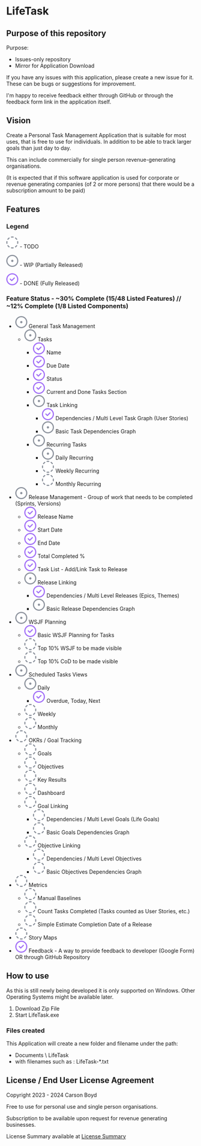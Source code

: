 # LifeTask

## Purpose of this repository
Purpose:
- Issues-only repository
- Mirror for Application Download

If you have any issues with this application, please create a new issue for it.
These can be bugs or suggestions for improvement.

I'm happy to receive feedback either through GitHub or through the feedback form link in the application itself.

## Vision
Create a Personal Task Management Application that is suitable for most uses, that is free to use for individuals.
In addition to be able to track larger goals than just day to day.

This can include commercially for single person revenue-generating organisations.

(It is expected that if this software application is used for corporate or revenue generating companies (of 2 or more persons) that there would be a subscription amount to be paid)

## Features
### Legend
![TODO](https://github.com/Readme-Workflows/Readme-Icons/blob/main/icons/octicons/IssueDrafted.svg) - TODO

![WIP](https://github.com/Readme-Workflows/Readme-Icons/blob/main/icons/octicons/IssueNeutral.svg) - WIP (Partially Released)

![DONE](https://github.com/Readme-Workflows/Readme-Icons/blob/main/icons/octicons/IssueClosed.svg) - DONE (Fully Released)
### Feature Status - ~30% Complete (15/48 Listed Features) // ~12% Complete (1/8 Listed Components)
- ![WIP](https://github.com/Readme-Workflows/Readme-Icons/blob/main/icons/octicons/IssueNeutral.svg) General Task Management
	- ![WIP](https://github.com/Readme-Workflows/Readme-Icons/blob/main/icons/octicons/IssueNeutral.svg) Tasks
		- ![DONE](https://github.com/Readme-Workflows/Readme-Icons/blob/main/icons/octicons/IssueClosed.svg) Name
		- ![DONE](https://github.com/Readme-Workflows/Readme-Icons/blob/main/icons/octicons/IssueClosed.svg) Due Date
		- ![DONE](https://github.com/Readme-Workflows/Readme-Icons/blob/main/icons/octicons/IssueClosed.svg) Status
		- ![DONE](https://github.com/Readme-Workflows/Readme-Icons/blob/main/icons/octicons/IssueClosed.svg) Current and Done Tasks Section
		- ![WIP](https://github.com/Readme-Workflows/Readme-Icons/blob/main/icons/octicons/IssueNeutral.svg) Task Linking
		    - ![DONE](https://github.com/Readme-Workflows/Readme-Icons/blob/main/icons/octicons/IssueClosed.svg) Dependencies / Multi Level Task Graph (User Stories)
			- ![WIP](https://github.com/Readme-Workflows/Readme-Icons/blob/main/icons/octicons/IssueNeutral.svg) Basic Task Dependencies Graph
		- ![WIP](https://github.com/Readme-Workflows/Readme-Icons/blob/main/icons/octicons/IssueNeutral.svg) Recurring Tasks
			- ![WIP](https://github.com/Readme-Workflows/Readme-Icons/blob/main/icons/octicons/IssueNeutral.svg) Daily Recurring
			- ![TODO](https://github.com/Readme-Workflows/Readme-Icons/blob/main/icons/octicons/IssueDrafted.svg) Weekly Recurring
			- ![TODO](https://github.com/Readme-Workflows/Readme-Icons/blob/main/icons/octicons/IssueDrafted.svg) Monthly Recurring
- ![WIP](https://github.com/Readme-Workflows/Readme-Icons/blob/main/icons/octicons/IssueNeutral.svg) Release Management - Group of work that needs to be completed (Sprints, Versions)
	- ![DONE](https://github.com/Readme-Workflows/Readme-Icons/blob/main/icons/octicons/IssueClosed.svg) Release Name
	- ![DONE](https://github.com/Readme-Workflows/Readme-Icons/blob/main/icons/octicons/IssueClosed.svg) Start Date
	- ![DONE](https://github.com/Readme-Workflows/Readme-Icons/blob/main/icons/octicons/IssueClosed.svg) End Date
	- ![DONE](https://github.com/Readme-Workflows/Readme-Icons/blob/main/icons/octicons/IssueClosed.svg) Total Completed %
	- ![DONE](https://github.com/Readme-Workflows/Readme-Icons/blob/main/icons/octicons/IssueClosed.svg) Task List - Add/Link Task to Release
	- ![WIP](https://github.com/Readme-Workflows/Readme-Icons/blob/main/icons/octicons/IssueNeutral.svg) Release Linking
		- ![DONE](https://github.com/Readme-Workflows/Readme-Icons/blob/main/icons/octicons/IssueClosed.svg) Dependencies / Multi Level Releases (Epics, Themes)
		- ![WIP](https://github.com/Readme-Workflows/Readme-Icons/blob/main/icons/octicons/IssueNeutral.svg) Basic Release Dependencies Graph
- ![WIP](https://github.com/Readme-Workflows/Readme-Icons/blob/main/icons/octicons/IssueNeutral.svg) WSJF Planning
	- ![DONE](https://github.com/Readme-Workflows/Readme-Icons/blob/main/icons/octicons/IssueClosed.svg) Basic WSJF Planning for Tasks
	- ![TODO](https://github.com/Readme-Workflows/Readme-Icons/blob/main/icons/octicons/IssueDrafted.svg) Top 10% WSJF to be made visible
	- ![TODO](https://github.com/Readme-Workflows/Readme-Icons/blob/main/icons/octicons/IssueDrafted.svg) Top 10% CoD to be made visible
- ![WIP](https://github.com/Readme-Workflows/Readme-Icons/blob/main/icons/octicons/IssueNeutral.svg) Scheduled Tasks Views
	- ![DONE](https://github.com/Readme-Workflows/Readme-Icons/blob/main/icons/octicons/IssueNeutral.svg) Daily
		- ![DONE](https://github.com/Readme-Workflows/Readme-Icons/blob/main/icons/octicons/IssueClosed.svg) Overdue, Today, Next
	- ![TODO](https://github.com/Readme-Workflows/Readme-Icons/blob/main/icons/octicons/IssueDrafted.svg) Weekly
	- ![TODO](https://github.com/Readme-Workflows/Readme-Icons/blob/main/icons/octicons/IssueDrafted.svg) Monthly
- ![TODO](https://github.com/Readme-Workflows/Readme-Icons/blob/main/icons/octicons/IssueDrafted.svg) OKRs / Goal Tracking
	- ![TODO](https://github.com/Readme-Workflows/Readme-Icons/blob/main/icons/octicons/IssueDrafted.svg) Goals
	- ![TODO](https://github.com/Readme-Workflows/Readme-Icons/blob/main/icons/octicons/IssueDrafted.svg) Objectives
	- ![TODO](https://github.com/Readme-Workflows/Readme-Icons/blob/main/icons/octicons/IssueDrafted.svg) Key Results
	- ![TODO](https://github.com/Readme-Workflows/Readme-Icons/blob/main/icons/octicons/IssueDrafted.svg) Dashboard
	- ![TODO](https://github.com/Readme-Workflows/Readme-Icons/blob/main/icons/octicons/IssueDrafted.svg) Goal Linking
		- ![TODO](https://github.com/Readme-Workflows/Readme-Icons/blob/main/icons/octicons/IssueDrafted.svg) Dependencies / Multi Level Goals (Life Goals)
		- ![TODO](https://github.com/Readme-Workflows/Readme-Icons/blob/main/icons/octicons/IssueDrafted.svg) Basic Goals Dependencies Graph
	- ![TODO](https://github.com/Readme-Workflows/Readme-Icons/blob/main/icons/octicons/IssueDrafted.svg) Objective Linking
		- ![TODO](https://github.com/Readme-Workflows/Readme-Icons/blob/main/icons/octicons/IssueDrafted.svg) Dependencies / Multi Level Objectives
		- ![TODO](https://github.com/Readme-Workflows/Readme-Icons/blob/main/icons/octicons/IssueDrafted.svg) Basic Objectives Dependencies Graph
- ![TODO](https://github.com/Readme-Workflows/Readme-Icons/blob/main/icons/octicons/IssueDrafted.svg) Metrics
	- ![TODO](https://github.com/Readme-Workflows/Readme-Icons/blob/main/icons/octicons/IssueDrafted.svg) Manual Baselines
	- ![TODO](https://github.com/Readme-Workflows/Readme-Icons/blob/main/icons/octicons/IssueDrafted.svg) Count Tasks Completed (Tasks counted as User Stories, etc.)
	- ![TODO](https://github.com/Readme-Workflows/Readme-Icons/blob/main/icons/octicons/IssueDrafted.svg) Simple Estimate Completion Date of a Release
- ![TODO](https://github.com/Readme-Workflows/Readme-Icons/blob/main/icons/octicons/IssueDrafted.svg) Story Maps
- ![DONE](https://github.com/Readme-Workflows/Readme-Icons/blob/main/icons/octicons/IssueClosed.svg) Feedback - A way to provide feedback to developer (Google Form) OR through GitHub Repository

## How to use

As this is still newly being developed it is only supported on Windows.
Other Operating Systems might be available later.

1. Download Zip File
2. Start LifeTask.exe

### Files created
This Application will create a new folder and filename under the path:

- Documents \ LifeTask
- with filenames such as : LifeTask-*.txt

## License / End User License Agreement
Copyright 2023 - 2024 Carson Boyd

Free to use for personal use and single person organisations.

Subscription to be available upon request for revenue generating businesses.

License Summary available at [License Summary](License%20Summary.md)